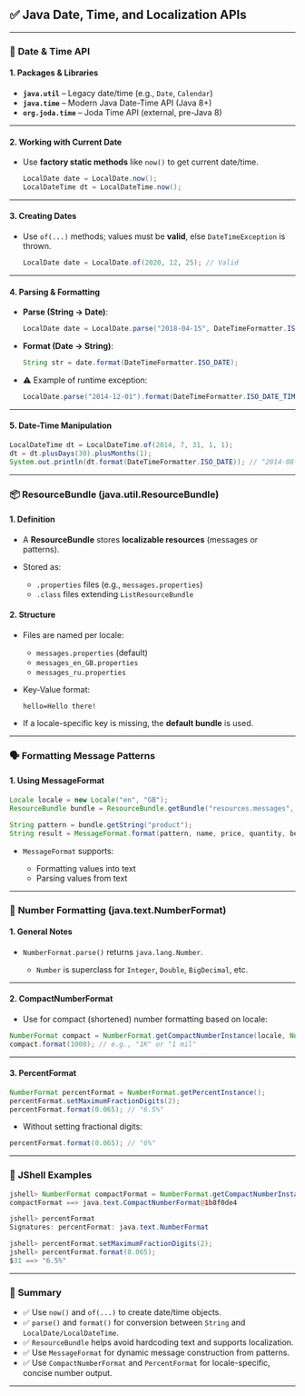 ## ✅ **Java Date, Time, and Localization APIs**

---

### 📆 **Date & Time API**

#### 1. **Packages & Libraries**

* **`java.util`** – Legacy date/time (e.g., `Date`, `Calendar`)
* **`java.time`** – Modern Java Date-Time API (Java 8+)
* **`org.joda.time`** – Joda Time API (external, pre-Java 8)

---

#### 2. **Working with Current Date**

* Use **factory static methods** like `now()` to get current date/time.

  ```java
  LocalDate date = LocalDate.now();
  LocalDateTime dt = LocalDateTime.now();
  ```

---

#### 3. **Creating Dates**

* Use `of(...)` methods; values must be **valid**, else `DateTimeException` is thrown.

  ```java
  LocalDate date = LocalDate.of(2020, 12, 25); // Valid
  ```

---

#### 4. **Parsing & Formatting**

* **Parse (String → Date)**:

  ```java
  LocalDate date = LocalDate.parse("2018-04-15", DateTimeFormatter.ISO_DATE);
  ```

* **Format (Date → String)**:

  ```java
  String str = date.format(DateTimeFormatter.ISO_DATE);
  ```

* ⚠️ Example of runtime exception:

  ```java
  LocalDate.parse("2014-12-01").format(DateTimeFormatter.ISO_DATE_TIME); // Invalid: expecting DateTime
  ```

---

#### 5. **Date-Time Manipulation**

```java
LocalDateTime dt = LocalDateTime.of(2014, 7, 31, 1, 1);
dt = dt.plusDays(30).plusMonths(1);
System.out.println(dt.format(DateTimeFormatter.ISO_DATE)); // "2014-08-31"
```

---

### 📦 **ResourceBundle (java.util.ResourceBundle)**

#### 1. **Definition**

* A **ResourceBundle** stores **localizable resources** (messages or patterns).
* Stored as:

  * `.properties` files (e.g., `messages.properties`)
  * `.class` files extending `ListResourceBundle`

#### 2. **Structure**

* Files are named per locale:

  * `messages.properties` (default)
  * `messages_en_GB.properties`
  * `messages_ru.properties`

* Key-Value format:

  ```
  hello=Hello there!
  ```

* If a locale-specific key is missing, the **default bundle** is used.

---

### 🗣️ **Formatting Message Patterns**

#### 1. **Using MessageFormat**

```java
Locale locale = new Locale("en", "GB");
ResourceBundle bundle = ResourceBundle.getBundle("resources.messages", locale);

String pattern = bundle.getString("product");
String result = MessageFormat.format(pattern, name, price, quantity, bestBefore);
```

* `MessageFormat` supports:

  * Formatting values into text
  * Parsing values from text

---

### 🔢 **Number Formatting (java.text.NumberFormat)**

#### 1. **General Notes**

* `NumberFormat.parse()` returns `java.lang.Number`.

  * `Number` is superclass for `Integer`, `Double`, `BigDecimal`, etc.

---

#### 2. **CompactNumberFormat**

* Use for compact (shortened) number formatting based on locale:

```java
NumberFormat compact = NumberFormat.getCompactNumberInstance(locale, NumberFormat.Style.SHORT);
compact.format(1000); // e.g., "1K" or "1 mil"
```

---

#### 3. **PercentFormat**

```java
NumberFormat percentFormat = NumberFormat.getPercentInstance();
percentFormat.setMaximumFractionDigits(2);
percentFormat.format(0.065); // "6.5%"
```

* Without setting fractional digits:

```java
percentFormat.format(0.065); // "6%"
```

---

### 🧪 **JShell Examples**

```java
jshell> NumberFormat compactFormat = NumberFormat.getCompactNumberInstance(locale, Style.SHORT);
compactFormat ==> java.text.CompactNumberFormat@1b8f0de4

jshell> percentFormat
Signatures: percentFormat: java.text.NumberFormat

jshell> percentFormat.setMaximumFractionDigits(2);
jshell> percentFormat.format(0.065);
$31 ==> "6.5%"
```

---

### 📘 **Summary**

* ✅ Use `now()` and `of(...)` to create date/time objects.
* ✅ `parse()` and `format()` for conversion between `String` and `LocalDate/LocalDateTime`.
* ✅ `ResourceBundle` helps avoid hardcoding text and supports localization.
* ✅ Use `MessageFormat` for dynamic message construction from patterns.
* ✅ Use `CompactNumberFormat` and `PercentFormat` for locale-specific, concise number output.

---